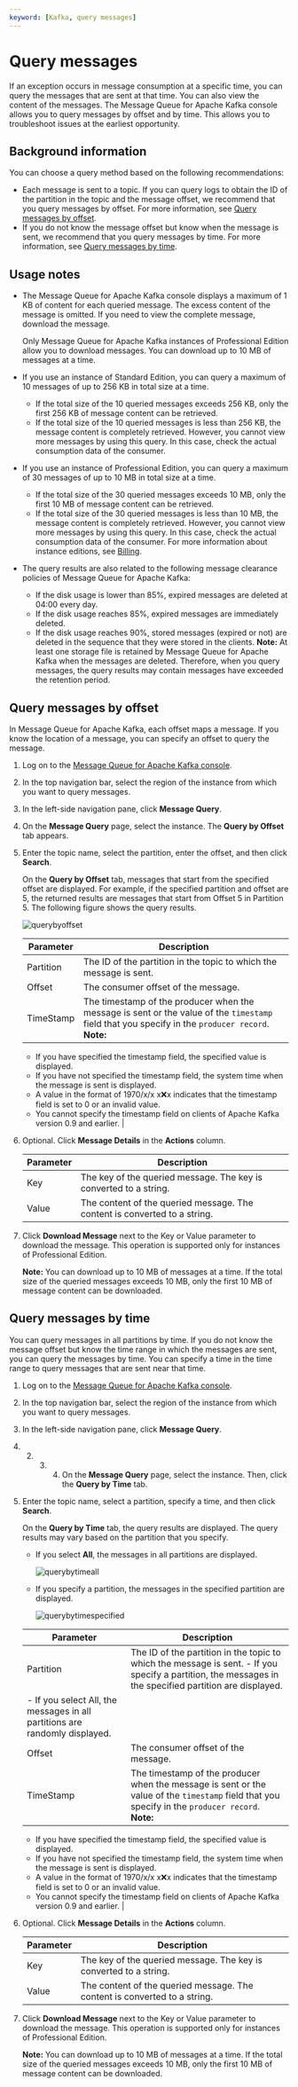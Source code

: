 ```yaml
---
keyword: [Kafka, query messages]
---
```


# Query messages

If an exception occurs in message consumption at a specific time, you can query the messages that are sent at that time. You can also view the content of the messages. The Message Queue for Apache Kafka console allows you to query messages by offset and by time. This allows you to troubleshoot issues at the earliest opportunity.

## Background information

You can choose a query method based on the following recommendations:

-   Each message is sent to a topic. If you can query logs to obtain the ID of the partition in the topic and the message offset, we recommend that you query messages by offset. For more information, see [Query messages by offset](#section_x5a_pxt_51v).
-   If you do not know the message offset but know when the message is sent, we recommend that you query messages by time. For more information, see [Query messages by time](#section_qkk_rm7_sae).

## Usage notes

-   The Message Queue for Apache Kafka console displays a maximum of 1 KB of content for each queried message. The excess content of the message is omitted. If you need to view the complete message, download the message.

    Only Message Queue for Apache Kafka instances of Professional Edition allow you to download messages. You can download up to 10 MB of messages at a time.

-   If you use an instance of Standard Edition, you can query a maximum of 10 messages of up to 256 KB in total size at a time.
    -   If the total size of the 10 queried messages exceeds 256 KB, only the first 256 KB of message content can be retrieved.
    -   If the total size of the 10 queried messages is less than 256 KB, the message content is completely retrieved. However, you cannot view more messages by using this query. In this case, check the actual consumption data of the consumer.
-   If you use an instance of Professional Edition, you can query a maximum of 30 messages of up to 10 MB in total size at a time.

    -   If the total size of the 30 queried messages exceeds 10 MB, only the first 10 MB of message content can be retrieved.
    -   If the total size of the 30 queried messages is less than 10 MB, the message content is completely retrieved. However, you cannot view more messages by using this query. In this case, check the actual consumption data of the consumer.
    For more information about instance editions, see [Billing](/intl.en-US/Pricing/Billing.md).

-   The query results are also related to the following message clearance policies of Message Queue for Apache Kafka:

    -   If the disk usage is lower than 85%, expired messages are deleted at 04:00 every day.
    -   If the disk usage reaches 85%, expired messages are immediately deleted.
    -   If the disk usage reaches 90%, stored messages \(expired or not\) are deleted in the sequence that they were stored in the clients.
    **Note:** At least one storage file is retained by Message Queue for Apache Kafka when the messages are deleted. Therefore, when you query messages, the query results may contain messages have exceeded the retention period.


## Query messages by offset

In Message Queue for Apache Kafka, each offset maps a message. If you know the location of a message, you can specify an offset to query the message.

1.  Log on to the [Message Queue for Apache Kafka console](https://kafka.console.aliyun.com).
2.  In the top navigation bar, select the region of the instance from which you want to query messages.
3.  In the left-side navigation pane, click **Message Query**.
4.  On the **Message Query** page, select the instance. The **Query by Offset** tab appears.
5.  Enter the topic name, select the partition, enter the offset, and then click **Search**.

    On the **Query by Offset** tab, messages that start from the specified offset are displayed. For example, if the specified partition and offset are 5, the returned results are messages that start from Offset 5 in Partition 5. The following figure shows the query results.

    ![querybyoffset](https://static-aliyun-doc.oss-accelerate.aliyuncs.com/assets/img/en-US/4450549951/p53123.png)

    |Parameter|Description|
    |---------|-----------|
    |Partition|The ID of the partition in the topic to which the message is sent.|
    |Offset|The consumer offset of the message.|
    |TimeStamp|The timestamp of the producer when the message is sent or the value of the `timestamp` field that you specify in the `producer record`. **Note:**

    -   If you have specified the timestamp field, the specified value is displayed.
    -   If you have not specified the timestamp field, the system time when the message is sent is displayed.
    -   A value in the format of 1970/x/x x:x:x indicates that the timestamp field is set to 0 or an invalid value.
    -   You cannot specify the timestamp field on clients of Apache Kafka version 0.9 and earlier. |

6.  Optional. Click **Message Details** in the **Actions** column.

    |Parameter|Description|
    |---------|-----------|
    |Key|The key of the queried message. The key is converted to a string.|
    |Value|The content of the queried message. The content is converted to a string.|

7.  Click **Download Message** next to the Key or Value parameter to download the message. This operation is supported only for instances of Professional Edition.

    **Note:** You can download up to 10 MB of messages at a time. If the total size of the queried messages exceeds 10 MB, only the first 10 MB of message content can be downloaded.


## Query messages by time

You can query messages in all partitions by time. If you do not know the message offset but know the time range in which the messages are sent, you can query the messages by time. You can specify a time in the time range to query messages that are sent near that time.

1.  Log on to the [Message Queue for Apache Kafka console](https://kafka.console.aliyun.com).

2.  In the top navigation bar, select the region of the instance from which you want to query messages.

3.  In the left-side navigation pane, click **Message Query**.


1.  2.  3.  4.  On the **Message Query** page, select the instance. Then, click the **Query by Time** tab.
5.  Enter the topic name, select a partition, specify a time, and then click **Search**.

    On the **Query by Time** tab, the query results are displayed. The query results may vary based on the partition that you specify.

    -   If you select **All**, the messages in all partitions are displayed.

        ![querybytimeall](https://static-aliyun-doc.oss-accelerate.aliyuncs.com/assets/img/en-US/4450549951/p53127.png)

    -   If you specify a partition, the messages in the specified partition are displayed.

        ![querybytimespecified](https://static-aliyun-doc.oss-accelerate.aliyuncs.com/assets/img/en-US/4450549951/p53128.png)

    |Parameter|Description|
    |---------|-----------|
    |Partition|The ID of the partition in the topic to which the message is sent.     -   If you specify a partition, the messages in the specified partition are displayed.
    -   If you select All, the messages in all partitions are randomly displayed. |
    |Offset|The consumer offset of the message.|
    |TimeStamp|The timestamp of the producer when the message is sent or the value of the `timestamp` field that you specify in the `producer record`. **Note:**

    -   If you have specified the timestamp field, the specified value is displayed.
    -   If you have not specified the timestamp field, the system time when the message is sent is displayed.
    -   A value in the format of 1970/x/x x:x:x indicates that the timestamp field is set to 0 or an invalid value.
    -   You cannot specify the timestamp field on clients of Apache Kafka version 0.9 and earlier. |

6.  Optional. Click **Message Details** in the **Actions** column.

    |Parameter|Description|
    |---------|-----------|
    |Key|The key of the queried message. The key is converted to a string.|
    |Value|The content of the queried message. The content is converted to a string.|

7.  Click **Download Message** next to the Key or Value parameter to download the message. This operation is supported only for instances of Professional Edition.

    **Note:** You can download up to 10 MB of messages at a time. If the total size of the queried messages exceeds 10 MB, only the first 10 MB of message content can be downloaded.


